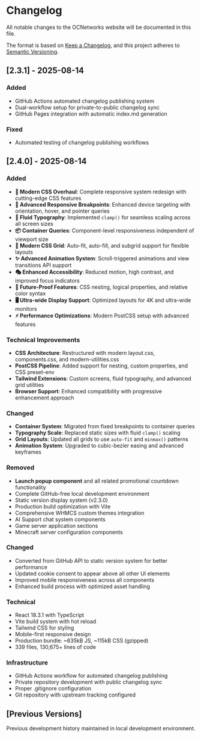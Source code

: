 # Changelog

All notable changes to the OCNetworks website will be documented in this file.

The format is based on [Keep a Changelog](https://keepachangelog.com/en/1.0.0/),
and this project adheres to [Semantic Versioning](https://semver.org/spec/v2.0.0.html).

## [2.3.1] - 2025-08-14

### Added
- GitHub Actions automated changelog publishing system
- Dual-workflow setup for private-to-public changelog sync
- GitHub Pages integration with automatic index.md generation

### Fixed
- Automated testing of changelog publishing workflows

## [2.4.0] - 2025-08-14

### Added
- **🚀 Modern CSS Overhaul**: Complete responsive system redesign with cutting-edge CSS features
- **📱 Advanced Responsive Breakpoints**: Enhanced device targeting with orientation, hover, and pointer queries
- **🎨 Fluid Typography**: Implemented `clamp()` for seamless scaling across all screen sizes
- **📦 Container Queries**: Component-level responsiveness independent of viewport size
- **🎯 Modern CSS Grid**: Auto-fit, auto-fill, and subgrid support for flexible layouts
- **✨ Advanced Animation System**: Scroll-triggered animations and view transitions API support
- **🎭 Enhanced Accessibility**: Reduced motion, high contrast, and improved focus indicators
- **🔮 Future-Proof Features**: CSS nesting, logical properties, and relative color syntax
- **🖥️ Ultra-wide Display Support**: Optimized layouts for 4K and ultra-wide monitors
- **⚡ Performance Optimizations**: Modern PostCSS setup with advanced features

### Technical Improvements
- **CSS Architecture**: Restructured with modern layout.css, components.css, and modern-utilities.css
- **PostCSS Pipeline**: Added support for nesting, custom properties, and CSS preset-env
- **Tailwind Extensions**: Custom screens, fluid typography, and advanced grid utilities
- **Browser Support**: Enhanced compatibility with progressive enhancement approach

### Changed
- **Container System**: Migrated from fixed breakpoints to container queries
- **Typography Scale**: Replaced static sizes with fluid `clamp()` scaling
- **Grid Layouts**: Updated all grids to use `auto-fit` and `minmax()` patterns
- **Animation System**: Upgraded to cubic-bezier easing and advanced keyframes

### Removed
- **Launch popup component** and all related promotional countdown functionality
- Complete GitHub-free local development environment
- Static version display system (v2.3.0)
- Production build optimization with Vite
- Comprehensive WHMCS custom themes integration
- AI Support chat system components
- Game server application sections
- Minecraft server configuration components

### Changed
- Converted from GitHub API to static version system for better performance
- Updated cookie consent to appear above all other UI elements
- Improved mobile responsiveness across all components
- Enhanced build process with optimized asset handling

### Technical
- React 18.3.1 with TypeScript
- Vite build system with hot reload
- Tailwind CSS for styling
- Mobile-first responsive design
- Production bundle: ~635kB JS, ~115kB CSS (gzipped)
- 339 files, 130,675+ lines of code

### Infrastructure
- GitHub Actions workflow for automated changelog publishing
- Private repository development with public changelog sync
- Proper .gitignore configuration
- Git repository with upstream tracking configured

## [Previous Versions]
Previous development history maintained in local development environment.
